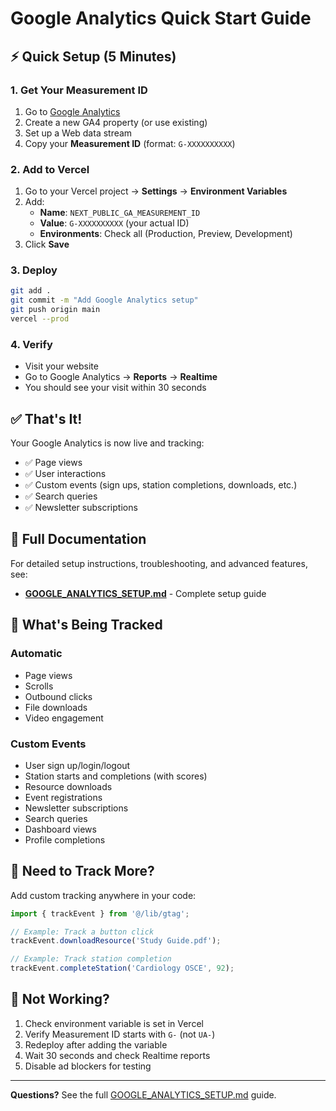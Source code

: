 # Google Analytics Quick Start Guide

## ⚡ Quick Setup (5 Minutes)

### 1. Get Your Measurement ID

1. Go to [Google Analytics](https://analytics.google.com/)
2. Create a new GA4 property (or use existing)
3. Set up a Web data stream
4. Copy your **Measurement ID** (format: `G-XXXXXXXXXX`)

### 2. Add to Vercel

1. Go to your Vercel project → **Settings** → **Environment Variables**
2. Add:
   - **Name**: `NEXT_PUBLIC_GA_MEASUREMENT_ID`
   - **Value**: `G-XXXXXXXXXX` (your actual ID)
   - **Environments**: Check all (Production, Preview, Development)
3. Click **Save**

### 3. Deploy

```bash
git add .
git commit -m "Add Google Analytics setup"
git push origin main
vercel --prod
```

### 4. Verify

- Visit your website
- Go to Google Analytics → **Reports** → **Realtime**
- You should see your visit within 30 seconds

## ✅ That's It!

Your Google Analytics is now live and tracking:
- ✅ Page views
- ✅ User interactions
- ✅ Custom events (sign ups, station completions, downloads, etc.)
- ✅ Search queries
- ✅ Newsletter subscriptions

## 📖 Full Documentation

For detailed setup instructions, troubleshooting, and advanced features, see:
- **[GOOGLE_ANALYTICS_SETUP.md](./GOOGLE_ANALYTICS_SETUP.md)** - Complete setup guide

## 🎯 What's Being Tracked

### Automatic
- Page views
- Scrolls
- Outbound clicks
- File downloads
- Video engagement

### Custom Events
- User sign up/login/logout
- Station starts and completions (with scores)
- Resource downloads
- Event registrations
- Newsletter subscriptions
- Search queries
- Dashboard views
- Profile completions

## 🔧 Need to Track More?

Add custom tracking anywhere in your code:

```typescript
import { trackEvent } from '@/lib/gtag';

// Example: Track a button click
trackEvent.downloadResource('Study Guide.pdf');

// Example: Track station completion
trackEvent.completeStation('Cardiology OSCE', 92);
```

## 🐛 Not Working?

1. Check environment variable is set in Vercel
2. Verify Measurement ID starts with `G-` (not `UA-`)
3. Redeploy after adding the variable
4. Wait 30 seconds and check Realtime reports
5. Disable ad blockers for testing

---

**Questions?** See the full [GOOGLE_ANALYTICS_SETUP.md](./GOOGLE_ANALYTICS_SETUP.md) guide.
